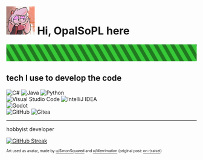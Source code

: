 # <img src="/assets/avatar.jpg" height="75" alt="avatar"></img> Hi, OpalSoPL here<br>
<img src="/assets/baner.svg" alt="section baner"></img>
## tech I use to develop the code
![C#](https://img.shields.io/badge/c%23-%23239120.svg?style=for-the-badge&logo=csharp&logoColor=white)
![Java](https://img.shields.io/badge/java-%23ED8B00.svg?style=for-the-badge&logo=openjdk&logoColor=white)
![Python](https://img.shields.io/badge/python-3670A0?style=for-the-badge&logo=python&logoColor=ffdd54)<br>
![Visual Studio Code](https://img.shields.io/badge/Visual%20Studio%20Code-0078d7.svg?style=for-the-badge&logo=visual-studio-code&logoColor=white)
![IntelliJ IDEA](https://img.shields.io/badge/IntelliJIDEA-000000.svg?style=for-the-badge&logo=intellij-idea&logoColor=white)<br>
![Godot](https://img.shields.io/badge/Godot-478CBF?style=for-the-badge&logo=GodotEngine&logoColor=white)<br>
![GitHub](https://img.shields.io/badge/github-%23121011.svg?style=for-the-badge&logo=github&logoColor=white)
![Gitea](https://img.shields.io/badge/Gitea-34495E?style=for-the-badge&logo=gitea&logoColor=5D9425)

---

hobbyist developer


[![GitHub Streak](https://streak-stats.demolab.com?user=opalsopl&theme=merko&hide_border=true)](https://git.io/streak-stats)

<sup><sup>Art used as avatar, made by [u/SimonSquared](https://www.reddit.com/user/SimonSquared/) and [u/Merrimation](https://www.reddit.com/user/Merrimation/) (original post: [on r/ralsei](https://www.reddit.com/r/ralsei/comments/1682csd/ralsei_art_collab_with_merritz/))</sup></sup>


